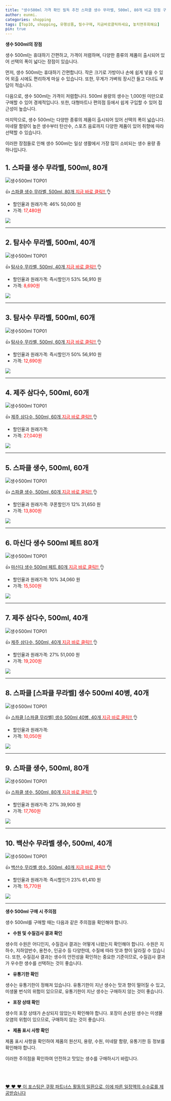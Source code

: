 ```yaml
---
title: "생수500ml 가격 확인 필독 추천 스파클 생수 무라벨, 500ml, 80개 비교 장점 구매가이드"
author: eunmi.
categories: shopping
tags: [Top10, shopping, 유행상품, 필수구매, 지금바로클릭하세요, 놓치면후회해요]
pin: true
---
```

**생수 500ml의 장점**

생수 500ml는 휴대하기 간편하고, 가격이 저렴하며, 다양한 종류의 제품이 출시되어 있어 선택의 폭이 넓다는 장점이 있습니다.

먼저, 생수 500ml는 휴대하기 간편합니다. 작은 크기로 가방이나 손에 쉽게 넣을 수 있어 외출 시에도 편리하게 마실 수 있습니다. 또한, 무게가 가벼워 장시간 들고 다녀도 부담이 적습니다.

다음으로, 생수 500ml는 가격이 저렴합니다. 500ml 용량의 생수는 1,000원 미만으로 구매할 수 있어 경제적입니다. 또한, 대형마트나 편의점 등에서 쉽게 구입할 수 있어 접근성이 높습니다.

마지막으로, 생수 500ml는 다양한 종류의 제품이 출시되어 있어 선택의 폭이 넓습니다. 미네랄 함량이 높은 생수부터 탄산수, 스포츠 음료까지 다양한 제품이 있어 취향에 따라 선택할 수 있습니다.

이러한 장점들로 인해 생수 500ml는 일상 생활에서 가장 많이 소비되는 생수 용량 중 하나입니다.

   

## 1. 스파클 생수 무라벨, 500ml, 80개

![생수500ml TOP01](https://thumbnail8.coupangcdn.com/thumbnails/remote/230x230ex/image/vendor_inventory/d44f/6b1661095a47910bc140d9e8655af8f468229e8151b4d2265b873ed41193.jpg)


👍 [스파클 생수 무라벨, 500ml, 80개 <font color=red> 지금 바로 클릭!! </font> ](https://link.coupang.com/re/AFFSDP?lptag=AF3617701&subid=GithubCoopas&pageKey=6830320694&traceid=V0-153&itemId=18186654859&vendorItemId=83406358881) 👌 


- 할인율과 원래가격: 46%  50,000   원
- 가격: <span style='color:red'>17,480원</span>

[![](/discount_price.png)](https://link.coupang.com/re/AFFSDP?lptag=AF3617701&subid=GithubCoopas&pageKey=6830320694&traceid=V0-153&itemId=18186654859&vendorItemId=83406358881)

---


   

## 2. 탐사수 무라벨, 500ml, 40개

![생수500ml TOP01](https://thumbnail9.coupangcdn.com/thumbnails/remote/230x230ex/image/retail/images/9201864858934831-7e4253f9-391a-458d-bd66-b591309922c5.crdownload)


👍 [탐사수 무라벨, 500ml, 40개 <font color=red> 지금 바로 클릭!! </font> ](https://link.coupang.com/re/AFFSDP?lptag=AF3617701&subid=GithubCoopas&pageKey=5625704601&traceid=V0-153&itemId=9133866797&vendorItemId=79544780492) 👌 


- 할인율과 원래가격: 즉시할인가 53%  56,910   원
- 가격: <span style='color:red'>8,690원</span>

[![](/discount_price.png)](https://link.coupang.com/re/AFFSDP?lptag=AF3617701&subid=GithubCoopas&pageKey=5625704601&traceid=V0-153&itemId=9133866797&vendorItemId=79544780492)

---


   

## 3. 탐사수 무라벨, 500ml, 60개

![생수500ml TOP01](https://thumbnail8.coupangcdn.com/thumbnails/remote/230x230ex/image/retail/images/8490946390630062-860cc30c-bf13-4328-ab25-52d81b215aa2.jpg)


👍 [탐사수 무라벨, 500ml, 60개 <font color=red> 지금 바로 클릭!! </font> ](https://link.coupang.com/re/AFFSDP?lptag=AF3617701&subid=GithubCoopas&pageKey=5625704601&traceid=V0-153&itemId=11696970903&vendorItemId=79547658934) 👌 


- 할인율과 원래가격: 즉시할인가 50%  56,910   원
- 가격: <span style='color:red'>12,690원</span>

[![](/discount_price.png)](https://link.coupang.com/re/AFFSDP?lptag=AF3617701&subid=GithubCoopas&pageKey=5625704601&traceid=V0-153&itemId=11696970903&vendorItemId=79547658934)

---


   

## 4. 제주 삼다수, 500ml, 60개

![생수500ml TOP01](https://thumbnail10.coupangcdn.com/thumbnails/remote/230x230ex/image/retail/images/27f85d2f-d4a2-40c1-9f97-eea2ff2f51623680663821809129105.png)


👍 [제주 삼다수, 500ml, 60개 <font color=red> 지금 바로 클릭!! </font> ](https://link.coupang.com/re/AFFSDP?lptag=AF3617701&subid=GithubCoopas&pageKey=5585425593&traceid=V0-153&itemId=17965148596&vendorItemId=86469813989) 👌 


- 할인율과 원래가격: 
- 가격: <span style='color:red'>27,040원</span>

[![](/discount_price.png)](https://link.coupang.com/re/AFFSDP?lptag=AF3617701&subid=GithubCoopas&pageKey=5585425593&traceid=V0-153&itemId=17965148596&vendorItemId=86469813989)

---


   

## 5. 스파클 생수, 500ml, 60개

![생수500ml TOP01](https://thumbnail6.coupangcdn.com/thumbnails/remote/230x230ex/image/operator/256595648/39af192d-ddba-2a11-537d-276596d22dfe.jpg)


👍 [스파클 생수, 500ml, 60개 <font color=red> 지금 바로 클릭!! </font> ](https://link.coupang.com/re/AFFSDP?lptag=AF3617701&subid=GithubCoopas&pageKey=7660700696&traceid=V0-153&itemId=256595648&vendorItemId=70286435594) 👌 


- 할인율과 원래가격: 쿠폰할인가 12%  31,650   원
- 가격: <span style='color:red'>13,800원</span>

[![](/discount_price.png)](https://link.coupang.com/re/AFFSDP?lptag=AF3617701&subid=GithubCoopas&pageKey=7660700696&traceid=V0-153&itemId=256595648&vendorItemId=70286435594)

---


   

## 6. 마신다 생수 500ml 페트 80개

![생수500ml TOP01](https://thumbnail6.coupangcdn.com/thumbnails/remote/230x230ex/image/vendor_inventory/d949/952e96d34ec12eccbb2a7aa5ec436cefe6cf4fe78e1a18a074d40ed7b5e3.jpg)


👍 [마신다 생수 500ml 페트 80개 <font color=red> 지금 바로 클릭!! </font> ](https://link.coupang.com/re/AFFSDP?lptag=AF3617701&subid=GithubCoopas&pageKey=6191544952&traceid=V0-153&itemId=18394716553&vendorItemId=85537698529) 👌 


- 할인율과 원래가격: 10%  34,060   원
- 가격: <span style='color:red'>15,500원</span>

[![](/discount_price.png)](https://link.coupang.com/re/AFFSDP?lptag=AF3617701&subid=GithubCoopas&pageKey=6191544952&traceid=V0-153&itemId=18394716553&vendorItemId=85537698529)

---


   

## 7. 제주 삼다수, 500ml, 40개

![생수500ml TOP01](https://thumbnail9.coupangcdn.com/thumbnails/remote/230x230ex/image/retail/images/f52f8c8a-327e-4913-bcc8-fb7ada6011927648184831387455170.png)


👍 [제주 삼다수, 500ml, 40개 <font color=red> 지금 바로 클릭!! </font> ](https://link.coupang.com/re/AFFSDP?lptag=AF3617701&subid=GithubCoopas&pageKey=5585425593&traceid=V0-153&itemId=19982637571&vendorItemId=86469813544) 👌 


- 할인율과 원래가격: 27%  51,000   원
- 가격: <span style='color:red'>19,200원</span>

[![](/discount_price.png)](https://link.coupang.com/re/AFFSDP?lptag=AF3617701&subid=GithubCoopas&pageKey=5585425593&traceid=V0-153&itemId=19982637571&vendorItemId=86469813544)

---


   

## 8. 스파클 [스파클 무라벨] 생수 500ml 40병, 40개

![생수500ml TOP01](https://thumbnail8.coupangcdn.com/thumbnails/remote/230x230ex/image/vendor_inventory/d44f/6b1661095a47910bc140d9e8655af8f468229e8151b4d2265b873ed41193.jpg)


👍 [스파클 [스파클 무라벨] 생수 500ml 40병, 40개 <font color=red> 지금 바로 클릭!! </font> ](https://link.coupang.com/re/AFFSDP?lptag=AF3617701&subid=GithubCoopas&pageKey=6830320694&traceid=V0-153&itemId=19751768427&vendorItemId=83406358826) 👌 


- 할인율과 원래가격: 
- 가격: <span style='color:red'>10,050원</span>

[![](/discount_price.png)](https://link.coupang.com/re/AFFSDP?lptag=AF3617701&subid=GithubCoopas&pageKey=6830320694&traceid=V0-153&itemId=19751768427&vendorItemId=83406358826)

---


   

## 9. 스파클 생수, 500ml, 80개

![생수500ml TOP01](https://thumbnail8.coupangcdn.com/thumbnails/remote/230x230ex/image/product/image/vendoritem/2018/03/29/3134162467/c7be7170-bdc6-47c1-a4bc-3120a771c9d8.jpg)


👍 [스파클 생수, 500ml, 80개 <font color=red> 지금 바로 클릭!! </font> ](https://link.coupang.com/re/AFFSDP?lptag=AF3617701&subid=GithubCoopas&pageKey=7660700696&traceid=V0-153&itemId=79350234&vendorItemId=70286435618) 👌 


- 할인율과 원래가격: 27%  39,900   원
- 가격: <span style='color:red'>17,760원</span>

[![](/discount_price.png)](https://link.coupang.com/re/AFFSDP?lptag=AF3617701&subid=GithubCoopas&pageKey=7660700696&traceid=V0-153&itemId=79350234&vendorItemId=70286435618)

---


   

## 10. 백산수 무라벨 생수, 500ml, 40개

![생수500ml TOP01](https://thumbnail7.coupangcdn.com/thumbnails/remote/230x230ex/image/retail/images/1209003632392097-f58e6608-3e20-418f-a192-8552fb8dde0f.jpg)


👍 [백산수 무라벨 생수, 500ml, 40개 <font color=red> 지금 바로 클릭!! </font> ](https://link.coupang.com/re/AFFSDP?lptag=AF3617701&subid=GithubCoopas&pageKey=6393352093&traceid=V0-153&itemId=18156073883&vendorItemId=86494112260) 👌 


- 할인율과 원래가격: 즉시할인가 23%  61,410   원
- 가격: <span style='color:red'>15,770원</span>

[![](/discount_price.png)](https://link.coupang.com/re/AFFSDP?lptag=AF3617701&subid=GithubCoopas&pageKey=6393352093&traceid=V0-153&itemId=18156073883&vendorItemId=86494112260)

---
**생수 500ml 구매 시 주의점**

생수 500ml를 구매할 때는 다음과 같은 주의점을 확인해야 합니다.

* **수원 및 수질검사 결과 확인**

생수의 수원은 어디인지, 수질검사 결과는 어떻게 나왔는지 확인해야 합니다. 수원은 지하수, 지하암반수, 용천수, 인공수 등 다양한데, 수질에 따라 맛과 향이 달라질 수 있습니다. 또한, 수질검사 결과는 생수의 안전성을 확인하는 중요한 기준이므로, 수질검사 결과가 우수한 생수를 선택하는 것이 좋습니다.

* **유통기한 확인**

생수는 유통기한이 정해져 있습니다. 유통기한이 지난 생수는 맛과 향이 떨어질 수 있고, 미생물 번식의 위험이 있으므로, 유통기한이 지난 생수는 구매하지 않는 것이 좋습니다.

* **포장 상태 확인**

생수의 포장 상태가 손상되지 않았는지 확인해야 합니다. 포장이 손상된 생수는 미생물 오염의 위험이 있으므로, 구매하지 않는 것이 좋습니다.

* **제품 표시 사항 확인**

제품 표시 사항을 확인하여 제품의 원산지, 용량, 수원, 미네랄 함량, 유통기한 등 정보를 확인해야 합니다.

이러한 주의점을 확인하여 안전하고 맛있는 생수를 구매하시기 바랍니다.<br><br><br><br><br> [ ❤ ❤ ❤ 이 포스팅은 쿠팡 파트너스 활동의 일환으로, 이에 따른 일정액의 수수료를 제공받습니다](https://link.coupang.com/a/bcEFyh)